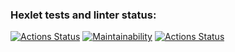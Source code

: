 ### Hexlet tests and linter status:
[![Actions Status](https://github.com/onceup/frontend-project-lvl1/workflows/hexlet-check/badge.svg)](https://github.com/onceup/frontend-project-lvl1/actions)
[![Maintainability](https://api.codeclimate.com/v1/badges/a99a88d28ad37a79dbf6/maintainability)](https://codeclimate.com/github/codeclimate/codeclimate/maintainability)
[![Actions Status](https://github.com/onceup/frontend-project-lvl1/workflows/eslint/badge.svg)](https://github.com/onceup/frontend-project-lvl1/actions)
